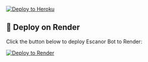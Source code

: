 [![Deploy to Heroku](https://www.herokucdn.com/deploy/button.svg)](https://heroku.com/deploy?template=https://github.com/Davemiracle01/ESCANOR-lion-sin-of-pride)


## 🚀 Deploy on Render

Click the button below to deploy Escanor Bot to Render:

[![Deploy to Render](https://render.com/images/deploy-to-render-button.svg)](https://render.com/deploy?repo=https://github.com/Davemiracle01/ESCANOR-lion-sin-of-pride)
